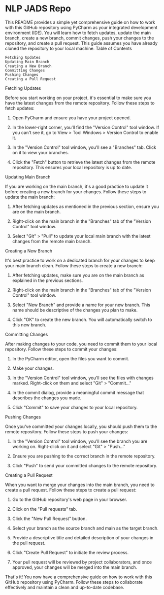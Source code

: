 # NLP JADS Repo

This README provides a simple yet comprehensive guide on how to work with this GitHub repository using PyCharm as your integrated development environment (IDE). You will learn how to fetch updates, update the main branch, create a new branch, commit changes, push your changes to the repository, and create a pull request. This guide assumes you have already cloned the repository to your local machine.
Table of Contents

    Fetching Updates
    Updating Main Branch
    Creating a New Branch
    Committing Changes
    Pushing Changes
    Creating a Pull Request

Fetching Updates

Before you start working on your project, it's essential to make sure you have the latest changes from the remote repository. Follow these steps to fetch updates:

1. Open PyCharm and ensure you have your project opened.

2. In the lower-right corner, you'll find the "Version Control" tool window. If you can't see it, go to View > Tool Windows > Version Control to enable it.

3. In the "Version Control" tool window, you'll see a "Branches" tab. Click on it to view your branches.

4. Click the "Fetch" button to retrieve the latest changes from the remote repository. This ensures your local repository is up to date.

Updating Main Branch

If you are working on the main branch, it's a good practice to update it before creating a new branch for your changes. Follow these steps to update the main branch:

1. After fetching updates as mentioned in the previous section, ensure you are on the main branch.

2. Right-click on the main branch in the "Branches" tab of the "Version Control" tool window.

3. Select "Git" > "Pull" to update your local main branch with the latest changes from the remote main branch.

Creating a New Branch

It's best practice to work on a dedicated branch for your changes to keep your main branch clean. Follow these steps to create a new branch:

1. After fetching updates, make sure you are on the main branch as explained in the previous sections.

2. Right-click on the main branch in the "Branches" tab of the "Version Control" tool window.

3. Select "New Branch" and provide a name for your new branch. This name should be descriptive of the changes you plan to make.

4. Click "OK" to create the new branch. You will automatically switch to this new branch.

Committing Changes

After making changes to your code, you need to commit them to your local repository. Follow these steps to commit your changes:

1. In the PyCharm editor, open the files you want to commit.

2. Make your changes.

3. In the "Version Control" tool window, you'll see the files with changes marked. Right-click on them and select "Git" > "Commit..."

4. In the commit dialog, provide a meaningful commit message that describes the changes you made.

5. Click "Commit" to save your changes to your local repository.

Pushing Changes

Once you've committed your changes locally, you should push them to the remote repository. Follow these steps to push your changes:

1. In the "Version Control" tool window, you'll see the branch you are working on. Right-click on it and select "Git" > "Push..."

2. Ensure you are pushing to the correct branch in the remote repository.

3. Click "Push" to send your committed changes to the remote repository.

Creating a Pull Request

When you want to merge your changes into the main branch, you need to create a pull request. Follow these steps to create a pull request:

1. Go to the GitHub repository's web page in your browser.

2. Click on the "Pull requests" tab.

3. Click the "New Pull Request" button.

4. Select your branch as the source branch and main as the target branch.

5. Provide a descriptive title and detailed description of your changes in the pull request.

6. Click "Create Pull Request" to initiate the review process.

7. Your pull request will be reviewed by project collaborators, and once approved, your changes will be merged into the main branch.

That's it! You now have a comprehensive guide on how to work with this GitHub repository using PyCharm. Follow these steps to collaborate effectively and maintain a clean and up-to-date codebase.

